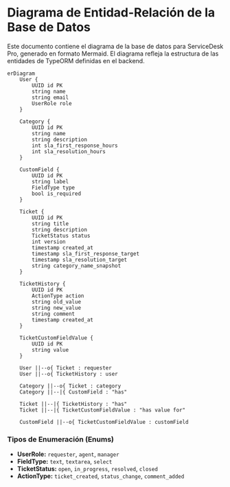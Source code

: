 # Diagrama de Entidad-Relación de la Base de Datos

Este documento contiene el diagrama de la base de datos para ServiceDesk Pro, generado en formato Mermaid. El diagrama refleja la estructura de las entidades de TypeORM definidas en el backend.

```mermaid
erDiagram
    User {
        UUID id PK
        string name
        string email
        UserRole role
    }

    Category {
        UUID id PK
        string name
        string description
        int sla_first_response_hours
        int sla_resolution_hours
    }

    CustomField {
        UUID id PK
        string label
        FieldType type
        bool is_required
    }

    Ticket {
        UUID id PK
        string title
        string description
        TicketStatus status
        int version
        timestamp created_at
        timestamp sla_first_response_target
        timestamp sla_resolution_target
        string category_name_snapshot
    }

    TicketHistory {
        UUID id PK
        ActionType action
        string old_value
        string new_value
        string comment
        timestamp created_at
    }

    TicketCustomFieldValue {
        UUID id PK
        string value
    }

    User ||--o{ Ticket : requester
    User ||--o{ TicketHistory : user

    Category ||--o{ Ticket : category
    Category ||--|{ CustomField : "has"

    Ticket ||--|{ TicketHistory : "has"
    Ticket ||--|{ TicketCustomFieldValue : "has value for"

    CustomField ||--o{ TicketCustomFieldValue : customField

```

### Tipos de Enumeración (Enums)

- **UserRole:** `requester`, `agent`, `manager`
- **FieldType:** `text`, `textarea`, `select`
- **TicketStatus:** `open`, `in_progress`, `resolved`, `closed`
- **ActionType:** `ticket_created`, `status_change`, `comment_added`